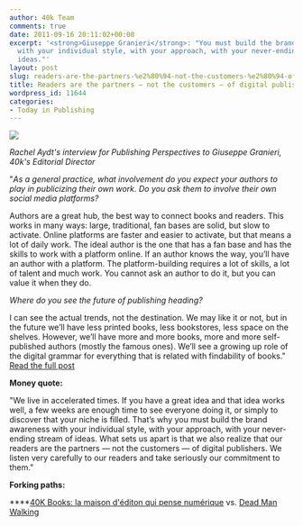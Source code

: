 ```yaml
---
author: 40k Team
comments: true
date: 2011-09-16 20:11:02+00:00
excerpt: '<strong>Giuseppe Granieri</strong>: "You must build the brand awareness
  with your individual style, with your approach, with your never-ending stream of
  ideas."'
layout: post
slug: readers-are-the-partners-%e2%80%94-not-the-customers-%e2%80%94-of-digital-publishers
title: Readers are the partners — not the customers — of digital publishers
wordpress_id: 11644
categories:
- Today in Publishing
---
```


![](http://www.40kbooks.com/wp-content/uploads/Publishing1.jpg)

_Rachel Aydt's interview for Publishing Perspectives to Giuseppe Granieri, 40k's Editorial Director_

"_As a general practice, what involvement do you expect your authors to play in publicizing their own work. Do you ask them to involve their own social media platforms?_

Authors are a great hub, the best way to connect books and readers. This works in many ways: large, traditional, fan bases are solid, but slow to activate. Online platforms are faster and easier to activate, but that means a lot of daily work. The ideal author is the one that has a fan base and has the skills to work with a platform online. If an author knows the way, you’ll have an author with a platform. The platform-building requires a lot of skills, a lot of talent and much work. You cannot ask an author to do it, but you can value it when they do.

_Where do you see the future of publishing heading?_

I can see the actual trends, not the destination. We may like it or not, but in the future we’ll have less printed books, less bookstores, less space on the shelves. However, we’ll have more and more books, more and more self-published authors (mostly the famous ones). We’ll see a growing up role of the digital grammar for everything that is related with findability of books."
[Read the full post](http://publishingperspectives.com/2011/09/italy-40k-books-no-paper-no-problem/)

**Money quote:**

"We live in accelerated times. If you have a great idea and that idea works well, a few weeks are enough time to see everyone doing it, or simply to discover that your niche is filled. That’s why you must build the brand awareness with your individual style, with your approach, with your never-ending stream of ideas. What sets us apart is that we also realize that our readers are the partners — not the customers — of digital publishers. We listen very carefully to our readers and take seriously our commitment to them."

**Forking paths:**

****[40K Books: la maison d'éditon qui pense numérique](http://www.actualitte.com/actualite/28361-40K-numerique-books-edition-granieri.htm) vs. [Dead Man Walking](http://jakonrath.blogspot.com/2011/09/dead-man-walking.html)


